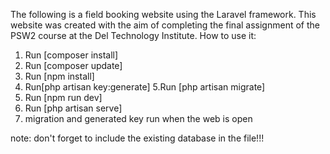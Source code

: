 The following is a field booking website using the Laravel framework. This website was created with the aim of completing the final assignment of the PSW2 course at the Del Technology Institute.
How to use it:
1. Run [composer install]
2. Run [composer update]
3. Run [npm install]
4. Run[php artisan key:generate]
5.Run [php artisan migrate]
6. Run [npm run dev]
7. Run [php artisan serve]
8. migration and generated key run when the web is open

note: don't forget to include the existing database in the file!!!
